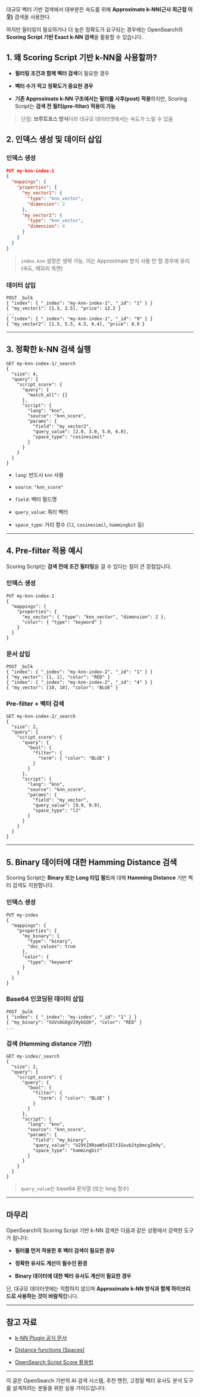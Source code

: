 대규모 벡터 기반 검색에서 대부분은 속도를 위해 **Approximate k-NN(근사 최근접 이웃)** 검색을 사용한다.

하지만 필터링이 필요하거나 더 높은 정확도가 요구되는 경우에는 OpenSearch의 **Scoring Script 기반 Exact k-NN 검색**을 활용할 수 있습니다.

## 1. 왜 Scoring Script 기반 k-NN을 사용할까?

- **필터링 조건과 함께 벡터 검색**이 필요한 경우
    
- **벡터 수가 적고 정확도가 중요한 경우**
    
- **기존 Approximate k-NN 구조에서는 필터를 사후(post) 적용**하지만, Scoring Script는 **검색 전 필터(pre-filter) 적용이 가능**
    

> 단점: **브루트포스 방식**이라 대규모 데이터셋에서는 속도가 느릴 수 있음

## 2. 인덱스 생성 및 데이터 삽입

### 인덱스 생성

```json
PUT my-knn-index-1
{
  "mappings": {
    "properties": {
      "my_vector1": {
        "type": "knn_vector",
        "dimension": 2
      },
      "my_vector2": {
        "type": "knn_vector",
        "dimension": 4
      }
    }
  }
}
```

> `index.knn` 설정은 생략 가능. 이는 Approximate 방식 사용 안 할 경우에 유리 (속도, 메모리 측면)

### 데이터 삽입

```http
POST _bulk
{ "index": { "_index": "my-knn-index-1", "_id": "1" } }
{ "my_vector1": [1.5, 2.5], "price": 12.2 }
...
{ "index": { "_index": "my-knn-index-1", "_id": "9" } }
{ "my_vector2": [1.5, 5.5, 4.5, 6.4], "price": 8.9 }
```

---

## 3. 정확한 k-NN 검색 실행

```http
GET my-knn-index-1/_search
{
  "size": 4,
  "query": {
    "script_score": {
      "query": {
        "match_all": {}
      },
      "script": {
        "lang": "knn",
        "source": "knn_score",
        "params": {
          "field": "my_vector2",
          "query_value": [2.0, 3.0, 5.0, 6.0],
          "space_type": "cosinesimil"
        }
      }
    }
  }
}
```

- `lang`: 반드시 `knn` 사용
    
- `source`: `"knn_score"`
    
- `field`: 벡터 필드명
    
- `query_value`: 쿼리 벡터
    
- `space_type`: 거리 함수 (`l2`, `cosinesimil`, `hammingbit` 등)
    

---

## 4. Pre-filter 적용 예시

Scoring Script는 **검색 전에 조건 필터링**을 걸 수 있다는 점이 큰 장점입니다.

### 인덱스 생성

```http
PUT my-knn-index-2
{
  "mappings": {
    "properties": {
      "my_vector": { "type": "knn_vector", "dimension": 2 },
      "color": { "type": "keyword" }
    }
  }
}
```

### 문서 삽입

```http
POST _bulk
{ "index": { "_index": "my-knn-index-2", "_id": "1" } }
{ "my_vector": [1, 1], "color": "RED" }
{ "index": { "_index": "my-knn-index-2", "_id": "4" } }
{ "my_vector": [10, 10], "color": "BLUE" }
```

### Pre-filter + 벡터 검색

```http
GET my-knn-index-2/_search
{
  "size": 2,
  "query": {
    "script_score": {
      "query": {
        "bool": {
          "filter": {
            "term": { "color": "BLUE" }
          }
        }
      },
      "script": {
        "lang": "knn",
        "source": "knn_score",
        "params": {
          "field": "my_vector",
          "query_value": [9.9, 9.9],
          "space_type": "l2"
        }
      }
    }
  }
}
```

---

## 5. Binary 데이터에 대한 Hamming Distance 검색

Scoring Script는 **Binary 또는 Long 타입 필드**에 대해 **Hamming Distance** 기반 벡터 검색도 지원합니다.

### 인덱스 생성

```http
PUT my-index
{
  "mappings": {
    "properties": {
      "my_binary": {
        "type": "binary",
        "doc_values": true
      },
      "color": {
        "type": "keyword"
      }
    }
  }
}
```

### Base64 인코딩된 데이터 삽입

```http
POST _bulk
{ "index": { "_index": "my-index", "_id": "1" } }
{ "my_binary": "SGVsbG8gV29ybGQh", "color": "RED" }
...
```

### 검색 (Hamming distance 기반)

```http
GET my-index/_search
{
  "size": 2,
  "query": {
    "script_score": {
      "query": {
        "bool": {
          "filter": {
            "term": { "color": "BLUE" }
          }
        }
      },
      "script": {
        "lang": "knn",
        "source": "knn_score",
        "params": {
          "field": "my_binary",
          "query_value": "U29tZXRoaW5nIEltIGxvb2tpbmcgZm9y",
          "space_type": "hammingbit"
        }
      }
    }
  }
}
```

> `query_value`는 base64 문자열 (또는 long 정수)

---

## 마무리

OpenSearch의 Scoring Script 기반 k-NN 검색은 다음과 같은 상황에서 강력한 도구가 됩니다:

- **필터를 먼저 적용한 후 벡터 검색이 필요한 경우**
    
- **정확한 유사도 계산이 필수인 환경**
    
- **Binary 데이터에 대한 벡터 유사도 계산이 필요한 경우**
    

단, 대규모 데이터셋에는 적합하지 않으며 **Approximate k-NN 방식과 함께 하이브리드로 사용하는 것이 바람직**합니다.

---

## 참고 자료

- [k-NN Plugin 공식 문서](https://opensearch.org/docs/latest/search-plugins/knn/)
    
- [Distance functions (Spaces)](https://opensearch.org/docs/latest/search-plugins/knn/knn-score-script/#space-types)
    
- [OpenSearch Script Score 활용법](https://opensearch.org/docs/latest/query-dsl/script-score/)
    

---

이 글은 OpenSearch 기반의 AI 검색 시스템, 추천 엔진, 고정밀 벡터 유사도 분석 도구를 설계하려는 분들을 위한 실용 가이드입니다.
